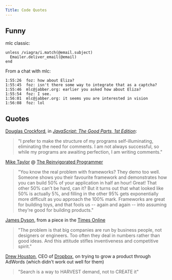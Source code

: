 ```yaml
---
Title: Code Quotes
---
```


Funny
-----

mlc classic:

	unless /viagra/i.match(@email.subject)
	  Emailer.deliver_email(@email)
	end

From a chat with mlc:

	1:55:26  foz: how about Eliza?
	1:55:45  foz: isn't there some way to integrate that as a captcha?
	1:55:46  mlc@jabber.org: earlier you asked how about Eliza?
	1:55:54  foz: I see.
	1:56:01  mlc@jabber.org: it seems you are interested in vision
	1:56:08  foz: lol
	
Quotes
------

[Douglas Crockford](http://www.crockford.com), in [_JavaScript: The Good Parts, 1st Edition_](http://oreilly.com/catalog/9780596517748):

> "I prefer to make the structure of my programs self-illuminating, eliminating the need for comments. I am not always successful, so while my programs are awaiting perfection, I am writing comments." 

[Mike Taylor](http://reprog.wordpress.com/about/) @ [The Reinvigorated Programmer](http://reprog.wordpress.com/2010/03/04/whatever-happened-to-programming-redux-it-may-not-be-as-bad-as-all-that/)
> "You know the real problem with frameworks?  They demo too well.  Someone shows you their favourite framework and demonstrates how you can build 50% of your application in half an hour!  Great!  That other 50% can't be hard, can it?  But it turns out that what looked like 50% is actually 5%, and filling in the other 95% gets exponentially more difficult as you approach the 100% mark.  Frameworks are great for building toys, and that fools us -- again and again -- into assuming they're good for building products." 

[James Dyson](http://en.wikipedia.org/wiki/James_Dyson), from a piece in the [Times Online](http://www.timesonline.co.uk/tol/news/science/article7084570.ece)
> "The problem is that big companies are run by business people, not designers or engineers. Too often they deal in numbers rather than good ideas. And this attitude stifles inventiveness and competitive spirit."

[Drew Houston](http://www.slideshare.net/gueste94e4c/dropbox-startup-lessons-learned-3836587), CEO of  [Dropbox](http://getdropbox.com), on trying to grow a product through AdWords (which didn't work out well for them)
> "Search is a way to HARVEST demand, not to CREATE it"

